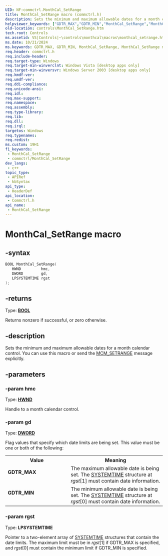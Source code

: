 ```yaml
---
UID: NF:commctrl.MonthCal_SetRange
title: MonthCal_SetRange macro (commctrl.h)
description: Sets the minimum and maximum allowable dates for a month calendar control. You can use this macro or send the MCM_SETRANGE message explicitly.
helpviewer_keywords: ["GDTR_MAX","GDTR_MIN","MonthCal_SetRange","MonthCal_SetRange macro [Windows Controls]","_win32_MonthCal_SetRange","_win32_MonthCal_SetRange_cpp","commctrl/MonthCal_SetRange","controls.MonthCal_SetRange","controls._win32_MonthCal_SetRange"]
old-location: controls\MonthCal_SetRange.htm
tech.root: Controls
ms.assetid: VS|Controls|~\controls\monthcal\macros\monthcal_setrange.htm
ms.date: 10/21/2024
ms.keywords: GDTR_MAX, GDTR_MIN, MonthCal_SetRange, MonthCal_SetRange macro [Windows Controls], _win32_MonthCal_SetRange, _win32_MonthCal_SetRange_cpp, commctrl/MonthCal_SetRange, controls.MonthCal_SetRange, controls._win32_MonthCal_SetRange
req.header: commctrl.h
req.include-header: 
req.target-type: Windows
req.target-min-winverclnt: Windows Vista [desktop apps only]
req.target-min-winversvr: Windows Server 2003 [desktop apps only]
req.kmdf-ver: 
req.umdf-ver: 
req.ddi-compliance: 
req.unicode-ansi: 
req.idl: 
req.max-support: 
req.namespace: 
req.assembly: 
req.type-library: 
req.lib: 
req.dll: 
req.irql: 
targetos: Windows
req.typenames: 
req.redist: 
ms.custom: 19H1
f1_keywords:
 - MonthCal_SetRange
 - commctrl/MonthCal_SetRange
dev_langs:
 - c++
topic_type:
 - APIRef
 - kbSyntax
api_type:
 - HeaderDef
api_location:
 - Commctrl.h
api_name:
 - MonthCal_SetRange
---
```


# MonthCal_SetRange macro

## -syntax

```cpp
BOOL MonthCal_SetRange(
   HWND         hmc,
   DWORD        gd,
   LPSYSTEMTIME rgst
);
```

## -returns

Type: **[BOOL](/windows/desktop/winprog/windows-data-types)**

Returns nonzero if successful, or zero otherwise.


## -description

Sets the minimum and maximum allowable dates for a month calendar control. You can use this macro or send the <a href="/windows/desktop/Controls/mcm-setrange">MCM_SETRANGE</a> message explicitly.

## -parameters

### -param hmc

Type: <b><a href="/windows/desktop/WinProg/windows-data-types">HWND</a></b>

Handle to a month calendar control.

### -param gd

Type: <b><a href="/windows/desktop/WinProg/windows-data-types">DWORD</a></b>

Flag values that specify which date limits are being set. This value must be one or both of the following: 

<table>
<tr>
<th>Value</th>
<th>Meaning</th>
</tr>
<tr>
<td width="40%"><a id="GDTR_MAX"></a><a id="gdtr_max"></a><dl>
<dt><b>GDTR_MAX</b></dt>
</dl>
</td>
<td width="60%">
The maximum allowable date is being set. The <a href="/windows/desktop/api/minwinbase/ns-minwinbase-systemtime">SYSTEMTIME</a> structure at <i>rgst</i>[1] must contain date information. 

</td>
</tr>
<tr>
<td width="40%"><a id="GDTR_MIN"></a><a id="gdtr_min"></a><dl>
<dt><b>GDTR_MIN</b></dt>
</dl>
</td>
<td width="60%">
The minimum allowable date is being set. The <a href="/windows/desktop/api/minwinbase/ns-minwinbase-systemtime">SYSTEMTIME</a> structure at <i>rgst</i>[0] must contain date information. 

</td>
</tr>
</table>

### -param rgst

Type: <b>LPSYSTEMTIME</b>

Pointer to a two-element array of <a href="/windows/desktop/api/minwinbase/ns-minwinbase-systemtime">SYSTEMTIME</a> structures that contain the date limits. The maximum limit must be in <i>rgst</i>[1] if GDTR_MAX is specified, and <i>rgst</i>[0] must contain the minimum limit if GDTR_MIN is specified.
